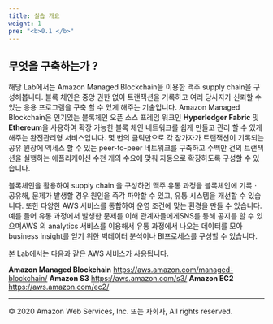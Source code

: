 ```yaml
---
title: 실습 개요   
weight: 1
pre: "<b>0.1 </b>"
---
```



## 무엇을 구축하는가 ? 

해당 Lab에서는 Amazon Managed Blockchain을 이용한 맥주 supply chain을 구성해봅니다. 
블록 체인은 중앙 권한 없이 트랜잭션을 기록하고 여러 당사자가 신뢰할 수 있는 응용 프로그램을 구축 할 수 있게 해주는 기술입니다. Amazon Managed Blockchain은 인기있는 블록체인 오픈 소스 프레임 워크인 **Hyperledger Fabric** 및 **Ethereum**을 사용하여 확장 가능한 블록 체인 네트워크를 쉽게 만들고 관리 할 수 있게 해주는 완전관리형 서비스입니다. 몇 번의 클릭만으로 각 참가자가 트랜잭션이 기록되는 공유 원장에 액세스 할 수 있는 peer-to-peer 네트워크를 구축하고 수백만 건의 트랜잭션을 실행하는 애플리케이션 수천 개의 수요에 맞춰 자동으로 확장하도록 구성할 수 있습니다. 

블록체인을 활용하여 supply chain 을 구성하면 맥주 유통 과정을 블록체인에 기록ㆍ공유해, 문제가 발생할 경우 원인을 즉각 파악할 수 있고, 유통 시스템을 개선할 수 있습니다. 또한 다양한 AWS 서비스를 통합하여 운영 조건에 맞는 환경을 만들 수 있습니다. 예를 들어 유통 과정에서 발생한 문제를 이해 관계자들에게SNS를 통해 공지를 할 수 있으며AWS 의 analytics 서비스를 이용해서 유통 과정에서 나오는 데이터를 모아 business insight를 얻기 위한 빅데이터 분석이나 BI프로세스를 구성할 수 있습니다. 

본 Lab에서는 다음과 같은 AWS 서비스가 사용됩니다. 

**Amazon Managed Blockchain** https://aws.amazon.com/managed-blockchain/
**Amazon S3** https://aws.amazon.com/s3/
**Amazon EC2** https://aws.amazon.com/ec2/



---
© 2020 Amazon Web Services, Inc. 또는 자회사, All rights reserved.
